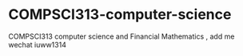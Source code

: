 # COMPSCI313-computer-science
COMPSCI313 computer  science and Financial Mathematics , add me wechat iuww1314
